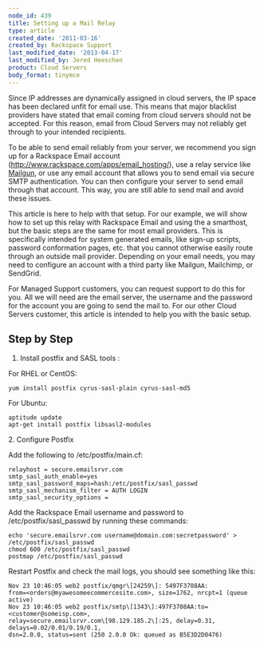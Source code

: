 ```yaml
---
node_id: 439
title: Setting up a Mail Relay
type: article
created_date: '2011-03-16'
created_by: Rackspace Support
last_modified_date: '2013-04-17'
last_modified_by: Jered Heeschen
product: Cloud Servers
body_format: tinymce
---
```


Since IP addresses are dynamically assigned in cloud servers, the IP
space has been declared unfit for email use. This means that major
blacklist providers have stated that email coming from cloud servers
should not be accepted. For this reason, email from Cloud Servers may
not reliably get through to your intended recipients.

To be able to send email reliably from your server, we recommend you
sign up for a Rackspace Email account
(<a href="http://www.rackspace.com/apps/email_hosting/" class="uri" class="external free" title="http://www.rackspace.com/apps/email_hosting/">http://www.rackspace.com/apps/email_hosting/</a>),
use a relay service like
[Mailgun](/how-to/introduction-to-mailgun-email-automation),
or use any email account that allows you to send email via secure SMTP
authentication. You can then configure your server to send email through
that account. This way, you are still able to send mail and avoid these
issues.

This article is here to help with that setup. For our example, we will
show how to set up this relay with Rackspace Email and using the a
smarthost, but the basic steps are the same for most email providers.
This is specifically intended for system generated emails, like sign-up
scripts, password conformation pages, etc. that you cannot otherwise
easily route through an outside mail provider. Depending on your email
needs, you may need to configure an account with a third party like
Mailgun, Mailchimp, or SendGrid.

For Managed Support customers, you can request support to do this for
you. All we will need are the email server, the username and the
password for the account you are going to send the mail to. For our
other Cloud Servers customer, this article is intended to help you with
the basic setup.

<a href="" id="Step_by_Step"></a>

<span class="mw-headline">Step by Step </span>
----------------------------------------------

1. Install postfix and SASL tools
:

For RHEL or CentOS:

    yum install postfix cyrus-sasl-plain cyrus-sasl-md5

For Ubuntu:

    aptitude update
    apt-get install postfix libsasl2-modules

2\. Configure Postfix

Add the following to /etc/postfix/main.cf:

    relayhost = secure.emailsrvr.com
    smtp_sasl_auth_enable=yes
    smtp_sasl_password_maps=hash:/etc/postfix/sasl_passwd
    smtp_sasl_mechanism_filter = AUTH LOGIN
    smtp_sasl_security_options =

Add the Rackspace Email username and password to
/etc/postfix/sasl\_passwd by running these commands:

    echo 'secure.emailsrvr.com username@domain.com:secretpassword' > /etc/postfix/sasl_passwd
    chmod 600 /etc/postfix/sasl_passwd
    postmap /etc/postfix/sasl_passwd

Restart Postfix and check the mail logs, you should see something like
this:

    Nov 23 10:46:05 web2 postfix/qmgr\[24259\]: 5497F3708AA:
    from=<orders@myawesomeecommercesite.com>, size=1762, nrcpt=1 (queue active)
    Nov 23 10:46:05 web2 postfix/smtp\[1343\]:497F3708AA:to=<customer@someisp.com>,
    relay=secure.emailsrvr.com\[98.129.185.2\]:25, delay=0.31, delays=0.02/0.01/0.19/0.1,
    dsn=2.0.0, status=sent (250 2.0.0 Ok: queued as B5E3D2D0476)

